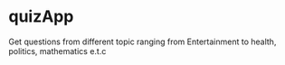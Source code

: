 # quizApp
Get questions from different topic ranging from Entertainment to health, politics, mathematics e.t.c
